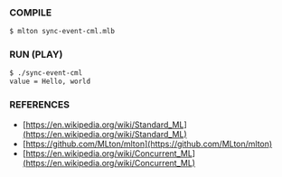 ### COMPILE
```bash
$ mlton sync-event-cml.mlb
```
### RUN (PLAY)
```bash
$ ./sync-event-cml
value = Hello, world
```
### REFERENCES
- [https://en.wikipedia.org/wiki/Standard_ML](https://en.wikipedia.org/wiki/Standard_ML)
- [https://github.com/MLton/mlton](https://github.com/MLton/mlton)
- [https://en.wikipedia.org/wiki/Concurrent_ML](https://en.wikipedia.org/wiki/Concurrent_ML)
